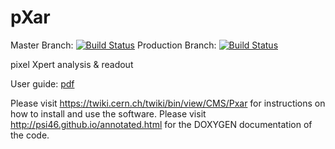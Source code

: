 pXar
====
Master Branch: [![Build Status](https://travis-ci.org/psi46/pxar.svg?branch=master)](https://travis-ci.org/psi46/pxar)
Production Branch: [![Build Status](https://travis-ci.org/psi46/pxar.svg?branch=production)](https://travis-ci.org/psi46/pxar/branches)

pixel Xpert analysis &amp; readout

User guide: [pdf](https://github.com/psi46/pxar/blob/master/main.pdf)

Please visit https://twiki.cern.ch/twiki/bin/view/CMS/Pxar for instructions on how to install and use the software.
Please visit http://psi46.github.io/annotated.html for the DOXYGEN documentation of the code. 
